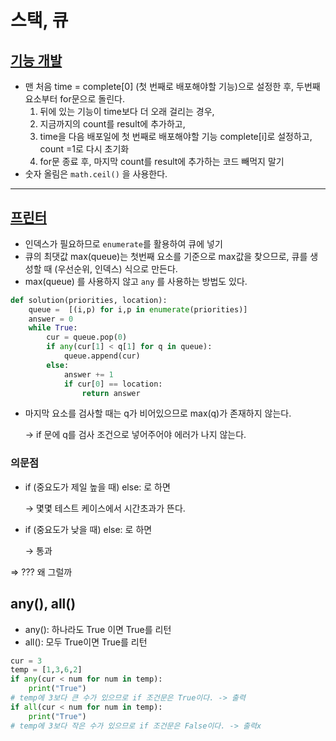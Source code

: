 # 스택, 큐

## [기능 개발](https://programmers.co.kr/learn/courses/30/lessons/42586)

- 맨 처음 time = complete[0] (첫 번째로 배포해야할 기능)으로 설정한 후, 두번째 요소부터 for문으로 돌린다.
    1. 뒤에 있는 기능이 time보다 더 오래 걸리는 경우, 
    2. 지금까지의 count를 result에 추가하고, 
    3. time을 다음 배포일에 첫 번째로 배포해야할 기능 complete[i]로 설정하고, count =1로 다시 초기화
    4. for문 종료 후, 마지막 count를 result에 추가하는 코드 빼먹지 말기
- 숫자 올림은 `math.ceil()` 을 사용한다.
  
---

## [프린터](https://programmers.co.kr/learn/courses/30/lessons/42587)

- 인덱스가 필요하므로 `enumerate`를 활용하여 큐에 넣기
- 큐의 최댓값 max(queue)는 첫번째 요소를 기준으로 max값을 찾으므로, 큐를 생성할 때 (우선순위, 인덱스) 식으로 만든다.
- max(queue) 를 사용하지 않고 `any` 를 사용하는 방법도 있다.

```python
def solution(priorities, location):
    queue =  [(i,p) for i,p in enumerate(priorities)]
    answer = 0
    while True:
        cur = queue.pop(0)
        if any(cur[1] < q[1] for q in queue):
            queue.append(cur)
        else:
            answer += 1
            if cur[0] == location:
                return answer
```
- 마지막 요소를 검사할 때는 q가 비어있으므로 max(q)가 존재하지 않는다.
    
    → if 문에 q를 검사 조건으로 넣어주어야 에러가 나지 않는다.
    

### 의문점

- if (중요도가 제일 높을 때) else:  로 하면
    
    → 몇몇 테스트 케이스에서 시간초과가 뜬다.
    
- if (중요도가 낮을 때) else: 로 하면
    
    → 통과 
    

⇒ ??? 왜 그럴까

## any(), all()

- any(): 하나라도 True 이면 True를 리턴
- all(): 모두 True이면 True를 리턴

```python
cur = 3
temp = [1,3,6,2]
if any(cur < num for num in temp):
	print("True")
# temp에 3보다 큰 수가 있으므로 if 조건문은 True이다. -> 출력
if all(cur < num for num in temp):
	print("True")
# temp에 3보다 작은 수가 있으므로 if 조건문은 False이다. -> 출력x
```